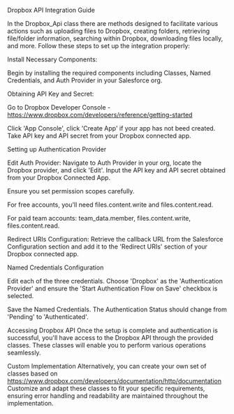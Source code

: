 Dropbox API Integration Guide

In the Dropbox_Api class there are methods designed to facilitate various actions such as uploading files to Dropbox, creating folders, retrieving file/folder information, searching within Dropbox, downloading files locally, and more. Follow these steps to set up the integration properly:

Install Necessary Components: 

Begin by installing the required components including Classes, Named Credentials, and Auth Provider in your Salesforce org.

Obtaining API Key and Secret: 

Go to Dropbox Developer Console - https://www.dropbox.com/developers/reference/getting-started

Click 'App Console', click 'Create App' if your app has not beed created. Take API key and API secret from your Dropbox connected app.

Setting up Authentication Provider

Edit Auth Provider: Navigate to Auth Provider in your org, locate the Dropbox provider, and click 'Edit'. Input the API key and API secret obtained from your Dropbox Connected App.

Ensure you set permission scopes carefully. 

For free accounts, you'll need files.content.write and files.content.read.

For paid team accounts: team_data.member, files.content.write, files.content.read.

Redirect URIs Configuration: Retrieve the callback URL from the Salesforce Configuration section and add it to the 'Redirect URIs' section of your Dropbox connected app.

Named Credentials Configuration

Edit each of the three credentials. Choose 'Dropbox' as the 'Authentication Provider' and ensure the 'Start Authentication Flow on Save' checkbox is selected.

Save the Named Credentials. The Authentication Status should change from 'Pending' to 'Authenticated'.

Accessing Dropbox API
Once the setup is complete and authentication is successful, you'll have access to the Dropbox API through the provided classes. These classes will enable you to perform various operations seamlessly.

Custom Implementation
Alternatively, you can create your own set of classes based on https://www.dropbox.com/developers/documentation/http/documentation
Customize and adapt these classes to fit your specific requirements, ensuring error handling and readability are maintained throughout the implementation.


